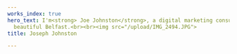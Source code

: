 ```yaml
---
works_index: true
hero_text: I'm<strong> Joe Johnston</strong>, a digital marketing consultant from
  beautiful Belfast.<br><br><img src="/upload/IMG_2494.JPG">
title: Joseph Johnston

---
```

<Hero :text="$page.frontmatter.hero_text" />
<WorksList />